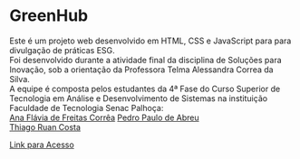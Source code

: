 # GreenHub

Este é um projeto web desenvolvido em HTML, CSS e JavaScript para para divulgação de práticas ESG.  
Foi desenvolvido durante a atividade final da disciplina de Soluções para Inovação, sob a orientação da Professora Telma Alessandra Correa da Silva.  
A equipe é composta pelos estudantes da 4ª Fase do Curso Superior de Tecnologia em Análise e Desenvolvimento de Sistemas na instituição Faculdade de Tecnologia Senac Palhoça:  
[Ana Flávia de Freitas Corrêa](https://github.com/AnaFlaviaCorrea) 
[Pedro Paulo de Abreu](https://github.com/pdropaullo)  
[Thiago Ruan Costa](https://github.com/Thiagor34)

[Link para Acesso](https://pdropaullo.github.io/GreenHub/)
